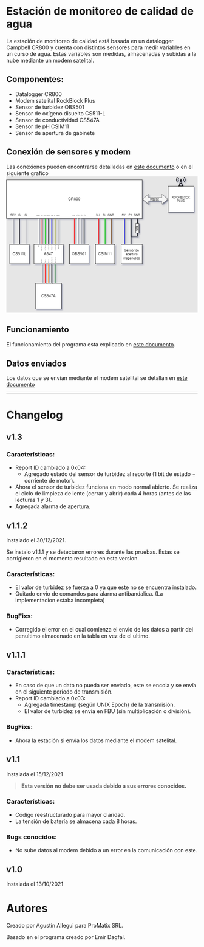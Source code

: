 # Estación de monitoreo de calidad de agua

La estación de monitoreo de calidad está basada en un datalogger Campbell CR800 y cuenta con distintos sensores para medir variables en un curso de agua. Estas variables son medidas, almacenadas y subidas a la nube mediante un modem satelital.

## Componentes:

- Datalogger CR800
- Modem satelital RockBlock Plus
- Sensor de turbidez OBS501
- Sensor de oxígeno disuelto CS511-L
- Sensor de conductividad CS547A
- Sensor de pH CSIM11
- Sensor de apertura de gabinete

## Conexión de sensores y modem

Las conexiones pueden encontrarse detalladas en [este documento](docs/Datalogger/Conexion_Sensores.xlsx) o en el siguiente grafico
![Conexiones](docs/Diagramas/Diagrama_de_conexiones.png)

## Funcionamiento

El funcionamiento del programa esta explicado en [este documento](docs/Funcionamiento.md).

## Datos enviados

Los datos que se envían mediante el modem satelital se detallan en [este documento](docs/Envio_datos/Envio_datos.md)

---

# Changelog

## v1.3

### Características:

- Report ID cambiado a 0x04:
  - Agregado estado del sensor de turbidez al reporte (1 bit de estado + corriente de motor).
- Ahora el sensor de turbidez funciona en modo normal abierto. Se realiza el ciclo de limpieza de lente (cerrar y abrir) cada 4 horas (antes de las lecturas 1 y 3).
- Agregada alarma de apertura.

## v1.1.2

Instalado el 30/12/2021.

Se instalo v1.1.1 y se detectaron errores durante las pruebas. Estas se corrigieron en el momento resultado en esta version.

### Características:

- El valor de turbidez se fuerza a 0 ya que este no se encuentra instalado.
- Quitado envio de comandos para alarma antibandalica. (La implementacion estaba incompleta)

### BugFixs:

- Corregido el error en el cual comienza el envio de los datos a partir del penultimo almacenado en la tabla en vez de el ultimo.

## v1.1.1

### Características:

- En caso de que un dato no pueda ser enviado, este se encola y se envía en el siguiente periodo de transmisión.
- Report ID cambiado a 0x03:
  - Agregada timestamp (según UNIX Epoch) de la transmisión.
  - El valor de turbidez se envía en FBU (sin multiplicación o división).

### BugFixs:

- Ahora la estación si envía los datos mediante el modem satelital.

## v1.1

Instalada el 15/12/2021

> **Esta versión no debe ser usada debido a sus errores conocidos.**

### Características:

- Código reestructurado para mayor claridad.
- La tensión de batería se almacena cada 8 horas.

### Bugs conocidos:

- No sube datos al modem debido a un error en la comunicación con este.

## v1.0

Instalada el 13/10/2021

# Autores

Creado por Agustín Allegui para ProMatix SRL.

Basado en el programa creado por Emir Dagfal.
